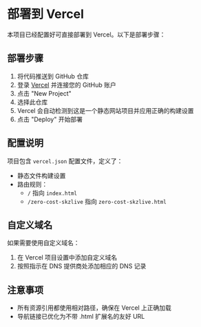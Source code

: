 # 部署到 Vercel

本项目已经配置好可直接部署到 Vercel。以下是部署步骤：

## 部署步骤

1. 将代码推送到 GitHub 仓库
2. 登录 [Vercel](https://vercel.com) 并连接您的 GitHub 账户
3. 点击 "New Project"
4. 选择此仓库
5. Vercel 会自动检测到这是一个静态网站项目并应用正确的构建设置
6. 点击 "Deploy" 开始部署

## 配置说明

项目包含 `vercel.json` 配置文件，定义了：

- 静态文件构建设置
- 路由规则：
  - `/` 指向 `index.html`
  - `/zero-cost-skzlive` 指向 `zero-cost-skzlive.html`

## 自定义域名

如果需要使用自定义域名：

1. 在 Vercel 项目设置中添加自定义域名
2. 按照指示在 DNS 提供商处添加相应的 DNS 记录

## 注意事项

- 所有资源引用都使用相对路径，确保在 Vercel 上正确加载
- 导航链接已优化为不带 .html 扩展名的友好 URL